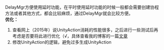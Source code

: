 ﻿DelayMgr方便使用延时功能，在平时使用延时功能的时候一般都会需要创建协程方法或者其他方式，都会比较麻烦，通过DelayMgr就会比较方便。
<br>
**优化：**
1. 查看网上（2015年）说UnityAction消耗的性能很多，之后进行一些测试后再考虑是否要将此进行优化（√，具体查看我的博客的一篇[文章](https://yuzurihainori.top/unity/C-%E5%92%8CUnity%E7%9A%84%E4%BA%8B%E4%BB%B6%E5%8C%BA%E5%88%AB.html)
2. 修改UnityAction的逻辑，避免过多生成UnityAction